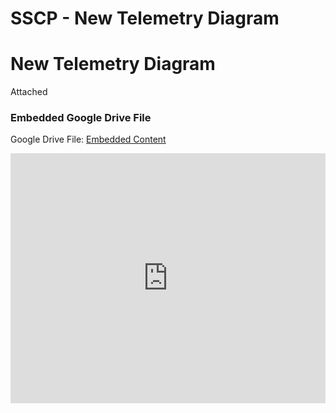 # SSCP - New Telemetry Diagram

# New Telemetry Diagram

Attached

[](https://drive.google.com/folderview?id=14Qc9ecW-_CHmbSaRcvEzFSmbHq6lYlqu)

### Embedded Google Drive File

Google Drive File: [Embedded Content](https://drive.google.com/embeddedfolderview?id=14Qc9ecW-_CHmbSaRcvEzFSmbHq6lYlqu#list)

<iframe width="100%" height="400" src="https://drive.google.com/embeddedfolderview?id=14Qc9ecW-_CHmbSaRcvEzFSmbHq6lYlqu#list" frameborder="0"></iframe>

